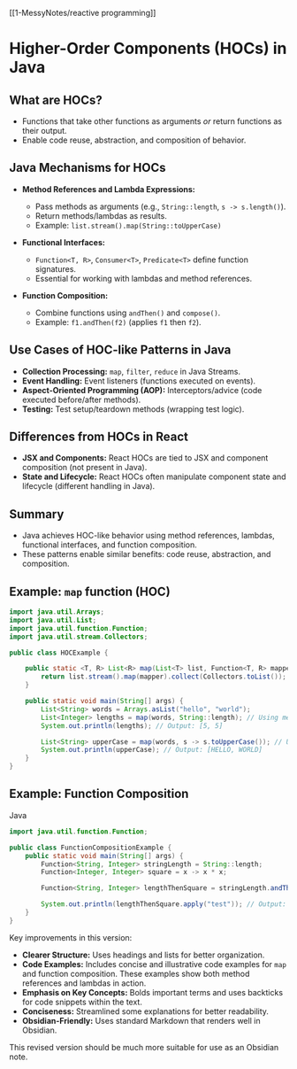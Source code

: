 [[1-MessyNotes/reactive programming]]
# Higher-Order Components (HOCs) in Java

## What are HOCs?

*   Functions that take other functions as arguments *or* return functions as their output.
*   Enable code reuse, abstraction, and composition of behavior.

## Java Mechanisms for HOCs

*   **Method References and Lambda Expressions:**
    *   Pass methods as arguments (e.g., `String::length`, `s -> s.length()`).
    *   Return methods/lambdas as results.
    *   Example: `list.stream().map(String::toUpperCase)`

*   **Functional Interfaces:**
    *   `Function<T, R>`, `Consumer<T>`, `Predicate<T>` define function signatures.
    *   Essential for working with lambdas and method references.

*   **Function Composition:**
    *   Combine functions using `andThen()` and `compose()`.
    *   Example: `f1.andThen(f2)` (applies `f1` then `f2`).

## Use Cases of HOC-like Patterns in Java

*   **Collection Processing:** `map`, `filter`, `reduce` in Java Streams.
*   **Event Handling:** Event listeners (functions executed on events).
*   **Aspect-Oriented Programming (AOP):** Interceptors/advice (code executed before/after methods).
*   **Testing:** Test setup/teardown methods (wrapping test logic).

## Differences from HOCs in React

*   **JSX and Components:** React HOCs are tied to JSX and component composition (not present in Java).
*   **State and Lifecycle:** React HOCs often manipulate component state and lifecycle (different handling in Java).

## Summary

*   Java achieves HOC-like behavior using method references, lambdas, functional interfaces, and function composition.
*   These patterns enable similar benefits: code reuse, abstraction, and composition.

## Example: `map` function (HOC)

```java
import java.util.Arrays;
import java.util.List;
import java.util.function.Function;
import java.util.stream.Collectors;

public class HOCExample {

    public static <T, R> List<R> map(List<T> list, Function<T, R> mapper) {
        return list.stream().map(mapper).collect(Collectors.toList());
    }

    public static void main(String[] args) {
        List<String> words = Arrays.asList("hello", "world");
        List<Integer> lengths = map(words, String::length); // Using method reference
        System.out.println(lengths); // Output: [5, 5]

        List<String> upperCase = map(words, s -> s.toUpperCase()); // Using lambda
        System.out.println(upperCase); // Output: [HELLO, WORLD]
    }
}
```

## Example: Function Composition

Java

```JAVA
import java.util.function.Function;

public class FunctionCompositionExample {
    public static void main(String[] args) {
        Function<String, Integer> stringLength = String::length;
        Function<Integer, Integer> square = x -> x * x;

        Function<String, Integer> lengthThenSquare = stringLength.andThen(square);

        System.out.println(lengthThenSquare.apply("test")); // Output: 16
    }
}
```


Key improvements in this version:

*   **Clearer Structure:** Uses headings and lists for better organization.
*   **Code Examples:** Includes concise and illustrative code examples for `map` and function composition. These examples show both method references and lambdas in action.
*   **Emphasis on Key Concepts:** Bolds important terms and uses backticks for code snippets within the text.
*   **Conciseness:** Streamlined some explanations for better readability.
*   **Obsidian-Friendly:** Uses standard Markdown that renders well in Obsidian.

This revised version should be much more suitable for use as an Obsidian note.